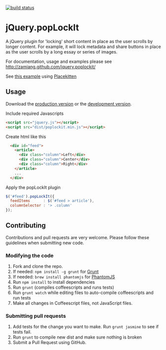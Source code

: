[![build status](https://api.travis-ci.org/zamiang/jquery.poplockit.png)](http://travis-ci.org/zamiang/jquery.poplockit)

# jQuery.popLockIt

A jQuery plugin for 'locking' short content in place as the user
scrolls by longer content. For example, it will lock metadata and
share buttons in place as the user scrolls by a long essay or series
of images.

For documentation, usage and examples please see http://zamiang.github.com/jquery.poplockit/

See [this example](http://htmlpreview.github.com/?https://github.com/zamiang/jquery.poplockit/blob/master/example/index.html) using [Placekitten](http://placekitten.com/)

## Usage

Download the [production version](https://raw.github.com/zamiang/jquery.poplockit/master/dist/jquery.poplockit.min.js) or the [development version](https://raw.github.com/zamiang/jquery.poplockit/master/dist/jquery.poplockit.js).

Include required Javascripts
```html
<script src="jquery.js"></script>
<script src="dist/poplockit.min.js"></script>
```

Create html like this
```html
  <div id="feed">
    <article>
      <div class="column">Left</div>
      <div class="column">Center</div>
      <div class="column">Right</div>
    </article>
    ...
  </div>
```

Apply the popLockIt plugin

```javascript
$('#feed').popLockIt({
  feedItems      : $('#feed > article'),
  columnSelector : '> .column'
});
```

## Contributing

Contributions and pull requests are very welcome. Please follow these guidelines when submitting new code.

### Modifying the code
1. Fork and clone the repo.
1. If needed: `npm install -g grunt` for [Grunt](https://github.com/gruntjs/grunt)
1. If needed: `brew install phantomjs` for [PhantomJS](http://phantomjs.org/download.html)
1. Run `npm install` to install dependencies
1. Run `grunt` (compiles coffeescripts and runs tests)
1. Run `grunt watch` while editing files to auto-compile coffeescripts and run tests
1. Make all changes in Coffeescript files, not JavaScript files.

### Submitting pull requests

1. Add tests for the change you want to make. Run `grunt jasmine` to see if tests fail.
1. Run `grunt` to compile new dist and make sure nothing is broken
1. Submit a Pull Request using GitHub.
